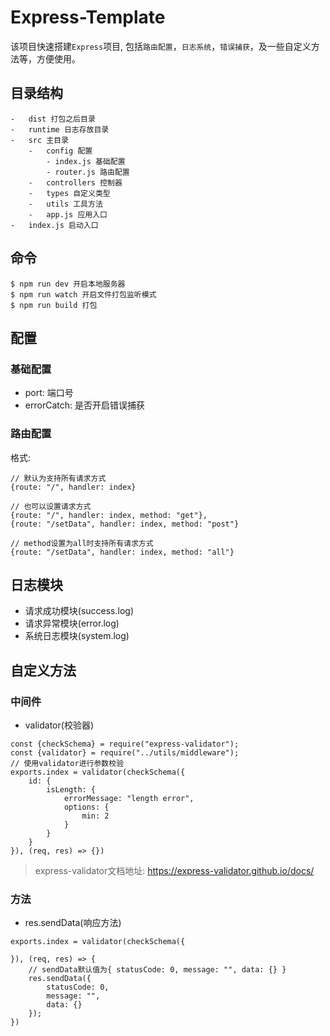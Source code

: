 
# Express-Template
该项目快速搭建`Express`项目, 包括`路由配置`，`日志系统`，`错误捕获`，及一些自定义方法等，方便使用。
## 目录结构
```
-   dist 打包之后目录
-   runtime 日志存放目录
-   src 主目录
    -   config 配置
        - index.js 基础配置
        - router.js 路由配置
    -   controllers 控制器
    -   types 自定义类型
    -   utils 工具方法
    -   app.js 应用入口
-   index.js 启动入口
```

## 命令
```
$ npm run dev 开启本地服务器
$ npm run watch 开启文件打包监听模式
$ npm run build 打包
```

## 配置
### 基础配置
-   port: 端口号
-   errorCatch: 是否开启错误捕获

### 路由配置
格式:
```
// 默认为支持所有请求方式
{route: "/", handler: index}

// 也可以设置请求方式
{route: "/", handler: index, method: "get"},
{route: "/setData", handler: index, method: "post"}

// method设置为all时支持所有请求方式
{route: "/setData", handler: index, method: "all"}
```

## 日志模块
-   请求成功模块(success.log)
-   请求异常模块(error.log)
-   系统日志模块(system.log)

## 自定义方法
### 中间件
-   validator(校验器)
```
const {checkSchema} = require("express-validator");
const {validator} = require("../utils/middleware");
// 使用validator进行参数校验
exports.index = validator(checkSchema({
    id: {
        isLength: {
            errorMessage: "length error",
            options: {
                min: 2
            }
        }
    }
}), (req, res) => {})
```
> express-validator文档地址: https://express-validator.github.io/docs/

### 方法
-   res.sendData(响应方法)
```
exports.index = validator(checkSchema({
    
}), (req, res) => {
    // sendData默认值为{ statusCode: 0, message: "", data: {} }
    res.sendData({
        statusCode: 0,
        message: "",
        data: {}
    });
})
```